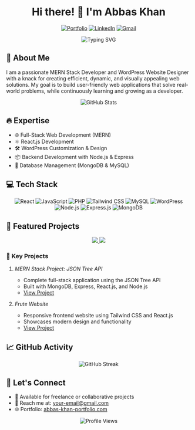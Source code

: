 <div align="center">

  # Hi there! 👋 I'm Abbas Khan

  [![Portfolio](https://img.shields.io/badge/Portfolio-12100E?style=for-the-badge&logo=microsoft-edge&logoColor=white)](https://your-portfolio-link.com)
  [![LinkedIn](https://img.shields.io/badge/LinkedIn-0077B5?style=for-the-badge&logo=linkedin&logoColor=white)](https://www.linkedin.com/in/abbas-khan-profile/)
  [![Gmail](https://img.shields.io/badge/Gmail-D14836?style=for-the-badge&logo=gmail&logoColor=white)](mailto:your-email@gmail.com)

  <p align="center">
    <img src="https://readme-typing-svg.herokuapp.com?font=Fira+Code&pause=1000&width=435&lines=MERN+Stack+Website+Developer;WordPress+Website+Designer;React.js+Developer;Full-Stack+Developer;PHP+Developer" alt="Typing SVG" />
  </p>
</div>

## 🎯 About Me

I am a passionate MERN Stack Developer and WordPress Website Designer with a knack for creating efficient, dynamic, and visually appealing web solutions. My goal is to build user-friendly web applications that solve real-world problems, while continuously learning and growing as a developer.

<div align="center">
  <img src="https://github-readme-stats.vercel.app/api?username=YourGitHubUsername&show_icons=true&theme=radical" alt="GitHub Stats" />
</div>

## 🔥 Expertise
- 🌐 Full-Stack Web Development (MERN)
- ⚛️ React.js Development
- 🛠️ WordPress Customization & Design
- 📦 Backend Development with Node.js & Express
- 💾 Database Management (MongoDB & MySQL)

## 💻 Tech Stack
<div align="center">

![React](https://img.shields.io/badge/React-61DAFB?style=for-the-badge&logo=react&logoColor=black)
![JavaScript](https://img.shields.io/badge/JavaScript-F7DF1E?style=for-the-badge&logo=javascript&logoColor=black)
![PHP](https://img.shields.io/badge/PHP-777BB4?style=for-the-badge&logo=php&logoColor=white)
![Tailwind CSS](https://img.shields.io/badge/Tailwind_CSS-06B6D4?style=for-the-badge&logo=tailwind-css&logoColor=white)
![MySQL](https://img.shields.io/badge/MySQL-4479A1?style=for-the-badge&logo=mysql&logoColor=white)
![WordPress](https://img.shields.io/badge/WordPress-21759B?style=for-the-badge&logo=wordpress&logoColor=white)
![Node.js](https://img.shields.io/badge/Node.js-339933?style=for-the-badge&logo=node.js&logoColor=white)
![Express.js](https://img.shields.io/badge/Express.js-000000?style=for-the-badge&logo=express&logoColor=white)
![MongoDB](https://img.shields.io/badge/MongoDB-47A248?style=for-the-badge&logo=mongodb&logoColor=white)

</div>

## 🎯 Featured Projects

<div align="center">
  <a href="https://github.com/YourGitHubUsername/YourMERNProject">
    <img src="https://github-readme-stats.vercel.app/api/pin/?username=YourGitHubUsername&repo=YourMERNProject&theme=radical" />
  </a>
  <a href="https://github.com/YourGitHubUsername/frute-website">
    <img src="https://github-readme-stats.vercel.app/api/pin/?username=YourGitHubUsername&repo=frute-website&theme=radical" />
  </a>
</div>

### 🚀 Key Projects
1. *MERN Stack Project: JSON Tree API*
   - Complete full-stack application using the JSON Tree API
   - Built with MongoDB, Express, React.js, and Node.js
   - [View Project](https://github.com/YourGitHubUsername/YourMERNProject)

2. *Frute Website*
   - Responsive frontend website using Tailwind CSS and React.js
   - Showcases modern design and functionality
   - [View Project](https://github.com/YourGitHubUsername/frute-website)

## 📈 GitHub Activity

<div align="center">
  <img src="https://github-readme-streak-stats.herokuapp.com/?user=YourGitHubUsername&theme=radical" alt="GitHub Streak" />
</div>

## 🤝 Let's Connect
- 💼 Available for freelance or collaborative projects
- 📧 Reach me at: your-email@gmail.com
- 🌐 Portfolio: [abbas-khan-portfolio.com](https://your-portfolio-link.com)

<div align="center">
  <img src="https://komarev.com/ghpvc/?username=YourGitHubUsername&color=blueviolet" alt="Profile Views" />
</div>
